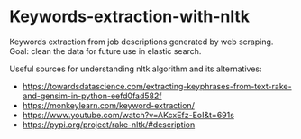 # Keywords-extraction-with-nltk
Keywords extraction from job descriptions generated by web scraping. Goal: clean the data for future use in elastic search.

Useful sources for understanding nltk algorithm and its alternatives:

- https://towardsdatascience.com/extracting-keyphrases-from-text-rake-and-gensim-in-python-eefd0fad582f
- https://monkeylearn.com/keyword-extraction/
- https://www.youtube.com/watch?v=AKcxEfz-EoI&t=691s
- https://pypi.org/project/rake-nltk/#description

